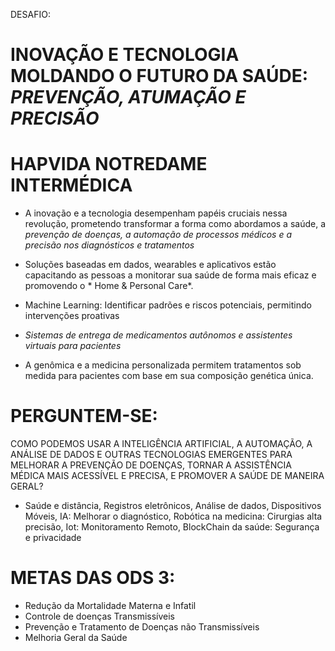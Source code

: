 DESAFIO:
# INOVAÇÃO E TECNOLOGIA MOLDANDO O FUTURO DA SAÚDE: *PREVENÇÃO, ATUMAÇÃO E PRECISÃO*
# HAPVIDA NOTREDAME INTERMÉDICA
- A inovação e a tecnologia desempenham papéis cruciais nessa revolução, prometendo transformar a forma como abordamos
  a saúde, a *prevenção de doenças, a automação de processos médicos e a precisão nos diagnósticos e tratamentos*

- Soluções baseadas em dados, wearables e aplicativos estão capacitando as pessoas a monitorar sua saúde de forma mais
  eficaz e promovendo o * Home & Personal Care*.

- Machine Learning: Identificar padrões e riscos potenciais, permitindo intervenções proativas

- *Sistemas de entrega de medicamentos autônomos e assistentes virtuais para pacientes*

- A genômica e a medicina personalizada permitem tratamentos sob medida para pacientes com base em sua composição
  genética única.

 # PERGUNTEM-SE: 
  COMO PODEMOS USAR A INTELIGÊNCIA ARTIFICIAL, A AUTOMAÇÃO, A ANÁLISE DE DADOS E OUTRAS TECNOLOGIAS
  EMERGENTES PARA MELHORAR A PREVENÇÃO DE DOENÇAS, TORNAR A ASSISTÊNCIA MÉDICA MAIS ACESSÍVEL E PRECISA, E PROMOVER 
  A SAÚDE DE MANEIRA GERAL?

- Saúde e distância, Registros eletrônicos, Análise de dados, Dispositivos Móveis, IA: Melhorar o diagnóstico,
  Robótica na medicina: Cirurgias alta precisão, Iot: Monitoramento Remoto, BlockChain da saúde: Segurança e privacidade

# METAS DAS ODS 3:
- Redução da Mortalidade Materna e Infatil
- Controle de doenças Transmissíveis
- Prevenção e Tratamento de Doenças não Transmissíveis
- Melhoria Geral da Saúde
